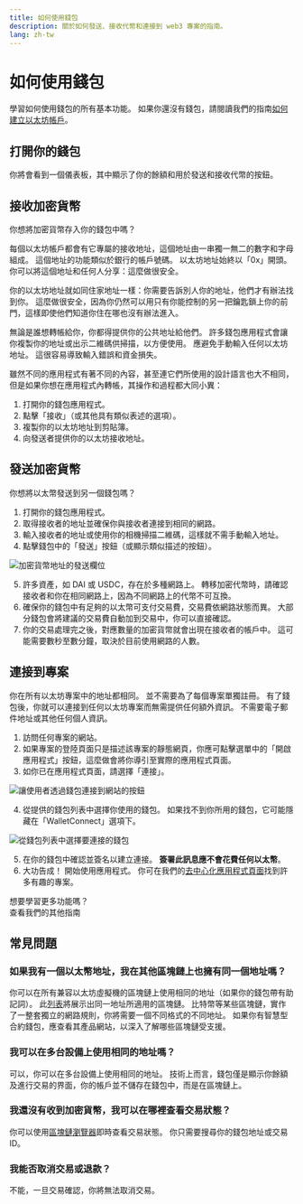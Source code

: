 ```yaml
---
title: 如何使用錢包
description: 關於如何發送、接收代幣和連接到 web3 專案的指南。
lang: zh-tw
---
```


# 如何使用錢包

學習如何使用錢包的所有基本功能。 如果你還沒有錢包，請閱讀我們的指南[如何建立以太坊帳戶](/guides/how-to-create-an-ethereum-account/)。

## 打開你的錢包

你將會看到一個儀表板，其中顯示了你的餘額和用於發送和接收代幣的按鈕。

## 接收加密貨幣

你想將加密貨幣存入你的錢包中嗎？

每個以太坊帳戶都會有它專屬的接收地址，這個地址由一串獨一無二的數字和字母組成。 這個地址的功能類似於銀行的帳戶號碼。 以太坊地址始終以「0x」開頭。 你可以將這個地址和任何人分享：這麼做很安全。

你的以太坊地址就如同住家地址一樣：你需要告訴別人你的地址，他們才有辦法找到你。 這麼做很安全，因為你仍然可以用只有你能控制的另一把鑰匙鎖上你的前門，這樣即使他們知道你住在哪也沒有辦法進入。

無論是誰想轉帳給你，你都得提供你的公共地址給他們。 許多錢包應用程式會讓你複製你的地址或出示二維碼供掃描，以方便使用。 應避免手動輸入任何以太坊地址。 這很容易導致輸入錯誤和資金損失。

雖然不同的應用程式有著不同的內容，甚至連它們所使用的設計語言也大不相同，但是如果你想在應用程式內轉帳，其操作和過程都大同小異：

1. 打開你的錢包應用程式。
2. 點擊「接收」（或其他具有類似表述的選項）。
3. 複製你的以太坊地址到剪貼簿。
4. 向發送者提供你的以太坊接收地址。

## 發送加密貨幣

你想將以太幣發送到另一個錢包嗎？

1. 打開你的錢包應用程式。
2. 取得接收者的地址並確保你與接收者連接到相同的網路。
3. 輸入接收者的地址或使用你的相機掃描二維碼，這樣就不需手動輸入地址。
4. 點擊錢包中的「發送」按鈕（或顯示類似描述的按鈕）。

![加密貨幣地址的發送欄位](./send.png)
<br/>

5. 許多資產，如 DAI 或 USDC，存在於多種網路上。 轉移加密代幣時，請確認接收者和你在相同網路上，因為不同網路上的代幣不可互換。
6. 確保你的錢包中有足夠的以太幣可支付交易費，交易費依網路狀態而異。 大部分錢包會將建議的交易費自動加到交易中，你可以直接確認。
7. 你的交易處理完之後，對應數量的加密貨幣就會出現在接收者的帳戶中。 這可能需要數秒至數分鐘，取決於目前使用網路的人數。

## 連接到專案

你在所有以太坊專案中的地址都相同。 並不需要為了每個專案單獨註冊。 有了錢包後，你就可以連接到任何以太坊專案而無需提供任何額外資訊。 不需要電子郵件地址或其他任何個人資訊。

1. 訪問任何專案的網站。
2. 如果專案的登陸頁面只是描述該專案的靜態網頁，你應可點擊選單中的「開啟應用程式」按鈕，這麼做會將你導引至實際的應用程式頁面。
3. 如你已在應用程式頁面，請選擇「連接」。

![讓使用者透過錢包連接到網站的按鈕](./connect1.png)

4. 從提供的錢包列表中選擇你使用的錢包。 如果找不到你所用的錢包，它可能隱藏在「WalletConnect」選項下。

![從錢包列表中選擇要連接的錢包](./connect2.png)

5. 在你的錢包中確認並簽名以建立連接。 **簽署此訊息應不會花費任何以太幣**。
6. 大功告成！ 開始使用應用程式。 你可在我們的[去中心化應用程式頁面](/dapps/#explore)找到許多有趣的專案。 <br />

<InfoBanner shouldSpaceBetween emoji=":eyes:">
  <div>想要學習更多功能嗎？</div>
  <ButtonLink to="/guides/">
    查看我們的其他指南
  </ButtonLink>
</InfoBanner>

## 常見問題

### 如果我有一個以太幣地址，我在其他區塊鏈上也擁有同一個地址嗎？

你可以在所有兼容以太坊虛擬機的區塊鏈上使用相同的地址（如果你的錢包帶有助記詞）。 此[列表](https://chainlist.org/)將展示出同一地址所適用的區塊鏈。 比特幣等某些區塊鏈，實作了一整套獨立的網路規則，你將需要一個不同格式的不同地址。 如果你有智慧型合約錢包，應查看其產品網站，以深入了解哪些區塊鏈受支援。

### 我可以在多台設備上使用相同的地址嗎？

可以，你可以在多台設備上使用相同的地址。 技術上而言，錢包僅是顯示你餘額及進行交易的界面，你的帳戶並不儲存在錢包中，而是在區塊鏈上。

### 我還沒有收到加密貨幣，我可以在哪裡查看交易狀態？

你可以使用[區塊鏈瀏覽器](/developers/docs/data-and-analytics/block-explorers/)即時查看交易狀態。 你只需要搜尋你的錢包地址或交易 ID。

### 我能否取消交易或退款？

不能，一旦交易確認，你將無法取消交易。
